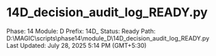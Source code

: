 # 14D_decision_audit_log_READY.py

Phase: 14
Module: D
Prefix: 14D_
Status: Ready
Path: D:\MAGIC\scripts\phase14\module_D\14D_decision_audit_log_READY.py
Last Updated: July 28, 2025 5:14 PM (GMT+5:30)